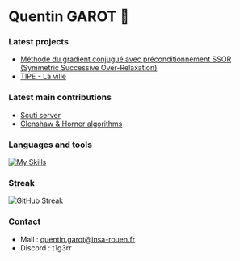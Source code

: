 # Quentin GAROT 👋

### Latest projects
- [Méthode du gradient conjugué avec préconditionnement SSOR (Symmetric Successive Over-Relaxation)](https://github.com/QGarot/grad-conj)
- [TIPE - La ville](https://github.com/QGarot/tipe-la-ville)

### Latest main contributions
- [Scuti server](https://github.com/QGarot/scuti-server)
- [Clenshaw & Horner algorithms](https://github.com/Iphinis/Evaluation_polynome)

### Languages and tools
[![My Skills](https://skillicons.dev/icons?i=python,java,c,fortran,mysql,idea,git,github)](https://skillicons.dev)

### Streak
[![GitHub Streak](https://streak-stats.demolab.com/?user=qgarot&mode=weekly)](https://git.io/streak-stats)

### Contact
- Mail : quentin.garot@insa-rouen.fr
- Discord : t1g3rr
